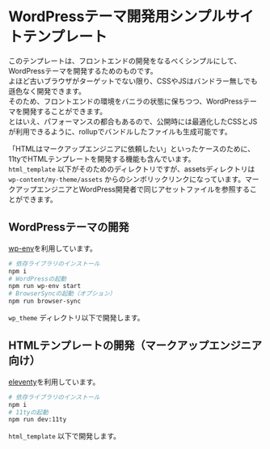# WordPressテーマ開発用シンプルサイトテンプレート

このテンプレートは、フロントエンドの開発をなるべくシンプルにして、WordPressテーマを開発するためのものです。  
よほど古いブラウザがターゲットでない限り、CSSやJSはバンドラー無しでも遜色なく開発できます。  
そのため、フロントエンドの環境をバニラの状態に保ちつつ、WordPressテーマを開発することができます。  
とはいえ、パフォーマンスの都合もあるので、公開時には最適化したCSSとJSが利用できるように、rollupでバンドルしたファイルも生成可能です。

「HTMLはマークアップエンジニアに依頼したい」といったケースのために、11tyでHTMLテンプレートを開発する機能も含んでいます。  
`html_template` 以下がそのためのディレクトリですが、assetsディレクトリは `wp-content/my-theme/assets` からのシンボリックリンクになっています。マークアップエンジニアとWordPress開発者で同じアセットファイルを参照することができます。

## WordPressテーマの開発

[wp-env](https://ja.wordpress.org/team/handbook/block-editor/reference-guides/packages/packages-env/)を利用しています。

```sh
# 依存ライブラリのインストール
npm i
# WordPressの起動
npm run wp-env start
# BrowserSyncの起動（オプション）
npm run browser-sync
```

`wp_theme` ディレクトリ以下で開発します。

## HTMLテンプレートの開発（マークアップエンジニア向け）

[eleventy](https://www.11ty.dev/)を利用しています。

```sh
# 依存ライブラリのインストール
npm i
# 11tyの起動
npm run dev:11ty
```

`html_template` 以下で開発します。
